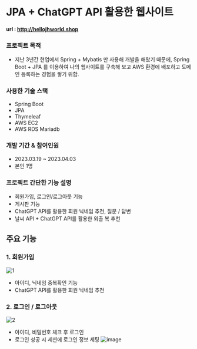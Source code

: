 # JPA + ChatGPT API 활용한 웹사이트
#### url : http://hellojhworld.shop


### 프로젝트 목적
- 지난 3년간 현업에서 Spring + Mybatis 만 사용해 개발을 해왔기 때문에,
Spring Boot + JPA 를 이용하여 나의 웹사이트를 구축해 보고
AWS 환경에 배포하고 도메인 등록하는 경험을 쌓기 위함.

### 사용한 기술 스택
- Spring Boot
- JPA
- Thymeleaf
- AWS EC2
- AWS RDS Mariadb

### 개발 기간 & 참여인원
- 2023.03.19 ~ 2023.04.03
- 본인 1명

### 프로젝트 간단한 기능 설명
- 회원가입, 로그인/로그아웃 기능
- 게시판 기능
- ChatGPT API를 활용한 회원 닉네임 추천, 질문 / 답변 
- 날씨 API + ChatGPT API를 활용한 외출 복 추천

## 주요 기능
### 1. 회원가입

![1](https://user-images.githubusercontent.com/100138691/229538580-360beb56-0f23-44aa-a433-e021e4cdff1d.PNG)

- 아이디, 닉네임 중복확인 기능
- ChatGPT API를 활용한 회원 닉네임 추천

### 2. 로그인 / 로그아웃
![2](https://user-images.githubusercontent.com/100138691/229539477-aa2ba449-6ead-46e5-bd0b-12b9c705a8ed.PNG)
- 아이디, 비밀번호 체크 후 로그인
- 로그인 성공 시 세션에 로그인 정보 세팅
![image](https://user-images.githubusercontent.com/100138691/229540816-e38223df-2f88-43c4-9f12-016771d67825.png)
